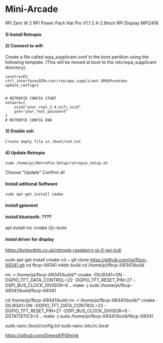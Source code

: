 # Mini-Arcade

RPi Zero W 2
RPi Power Pack Hat Pro V1.1
2.4-2.8inch RPi Display MPI2418

#### 1) Install Retropie

#### 2) Connect to wifi
Create a file called wpa_supplicant.conf in the boot partition using the following template. (This will be moved at boot to the /etc/wpa_supplicant directory).
```
country=ES
ctrl_interface=DIR=/var/run/wpa_supplicant GROUP=netdev
update_config=1


# RETROPIE CONFIG START
network={
    ssid="your_real_2.4_wifi_ssid"
    psk="your_real_password"
}
# RETROPIE CONFIG END
```

#### 3) Enable ssh
```
Create empty file in /boot/ssh.txt
```

#### 4) Update Retropie
```
sudo /home/pi/RetroPie-Setup/retropie_setup.sh
```

Choose "Update"
Confirm all

#### Install aditional Software
```
sudo apt-get install cmake
```


#### install gpionext



#### install bluetooth. ????

apt install mc cmake i2c-tools




#### instal driver for display
https://bytesnbits.co.uk/retropie-raspberry-pi-0-spi-lcd/

sudo apt-get install cmake
cd ~
git clone https://github.com/juj/fbcp-ili9341.git
cd fbcp-ili9341
mkdir build
cd /home/pi/fbcp-ili9341/build

rm -r /home/pi/fbcp-ili9341/build/*
cmake -DILI9341=ON -DGPIO_TFT_DATA_CONTROL=22 -DGPIO_TFT_RESET_PIN=27 -DSPI_BUS_CLOCK_DIVISOR=6   ..
make -j
sudo /home/pi/fbcp-ili9341/build/fbcp-ili9341

cd /home/pi/fbcp-ili9341/build
rm -r /home/pi/fbcp-ili9341/build/*
cmake -DILI9341=ON -DGPIO_TFT_DATA_CONTROL=22 -DGPIO_TFT_RESET_PIN=27 -DSPI_BUS_CLOCK_DIVISOR=6 -DSTATISTICS=0  ..
make -j
sudo /home/pi/fbcp-ili9341/build/fbcp-ili9341


sudo nano /boot/config.txt
sudo nano /etc/rc.local






https://github.com/Drewsif/PiShrink
